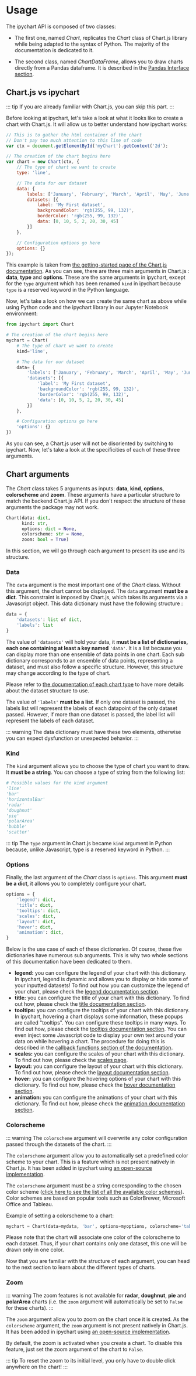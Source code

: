 # Usage

The ipychart API is composed of two classes:

- The first one, named *Chart*, replicates the *Chart* class of Chart.js library while being adapted to the syntax of Python. The majority of the documentation is dedicated to it.

- The second class, named *ChartDataFrame*, allows you to draw charts directly from a Pandas dataframe. It is described in the [Pandas Interface section](/ipychart/user_guide/pandas).

## Chart.js vs ipychart

::: tip
If you are already familiar with Chart.js, you can skip this part.
:::

Before looking at ipychart, let's take a look at what it looks like to create a chart with Chart.js. It will allow us to better understand how ipychart works:

``` js
// This is to gather the html container of the chart
// Don't pay too much attention to this line of code
var ctx = document.getElementById('myChart').getContext('2d');

// The creation of the chart begins here
var chart = new Chart(ctx, {
    // The type of chart we want to create
    type: 'line',

    // The data for our dataset
    data: {
        labels: ['January', 'February', 'March', 'April', 'May', 'June', 'July'],
        datasets: [{
            label: 'My First dataset',
            backgroundColor: 'rgb(255, 99, 132)',
            borderColor: 'rgb(255, 99, 132)',
            data: [0, 10, 5, 2, 20, 30, 45]
        }]
    },

    // Configuration options go here
    options: {}
});
```

This example is taken from [the getting-started page of the Chart.js documentation](https://www.chartjs.org/docs/latest/getting-started/). As you can see, there are three main arguments in Chart.js : **data**, **type** and **options**. These are the same arguments in ipychart, except for the `type` argument which has been renamed `kind` in ipychart because `type` is a reserved keyword in the Python language. 

Now, let's take a look on how we can create the same chart as above while using Python code and the ipychart library in our Jupyter Notebook environment:

``` py
from ipychart import Chart

# The creation of the chart begins here
mychart = Chart(
    # The type of chart we want to create
    kind='line',

    # The data for our dataset
    data= {
        'labels': ['January', 'February', 'March', 'April', 'May', 'June', 'July'],
        'datasets': [{
            'label': 'My First dataset',
            'backgroundColor': 'rgb(255, 99, 132)',
            'borderColor': 'rgb(255, 99, 132)',
            'data': [0, 10, 5, 2, 20, 30, 45]
        }]
    },

    # Configuration options go here
    'options': {}
})
```

As you can see, a Chart.js user will not be disoriented by switching to ipychart. Now, let's take a look at the specificities of each of these three arguments.


## Chart arguments

The *Chart* class takes 5 arguments as inputs: **data**, **kind**, **options**, **colorscheme** and **zoom**. These arguments have a particular structure to match the backend Chart.js API. If you don't respect the structure of these arguments the package may not work.

``` py
Chart(data: dict,
	  kind: str,
	  options: dict = None,
	  colorscheme: str = None,
	  zoom: bool = True)
```

In this section, we will go through each argument to present its use and its structure.

### Data

The `data` argument is the most important one of the *Chart* class. Without this argument, the chart cannot be displayed. The `data` argument **must be a dict**. This constraint is imposed by Chart.js, which takes its arguments via a Javascript object. This data dictionary must have the following structure : 

``` py
data = {
    'datasets': list of dict,
    'labels': list
}
```

The value of `'datasets'` will hold your data, it **must be a list of dictionaries, each one containing at least a key named** `'data'`. It is a list because you can display more than one ensemble of data points in one chart. Each sub dictionary corresponds to an ensemble of data points, representing a dataset, and must also follow a specific structure. However, this structure may change according to the type of chart. 

Please refer to [the documentation of each chart type](/ipychart/user_guide/charts) to have more details about the dataset structure to use. 

The value of `'labels'` **must be a list**. If only one dataset is passed, the labels list will represent the labels of each datapoint of the only dataset passed. However, if more than one dataset is passed, the label list will represent the labels of each dataset.

::: warning
The data dictionary must have these two elements, otherwise you can expect dysfunction or unexpected behavior.
:::

### Kind

The `kind` argument allows you to choose the type of chart you want to draw. It **must be a string**. You can choose a type of string from the following list:

``` py
# Possible values for the kind argument
'line'
'bar'
'horizontalBar'
'radar'
'doughnut'
'pie'
'polarArea'
'bubble'
'scatter'
```

::: tip
The `type` argument in Chart.js became `kind` argument in Python because, unlike Javascript, type is a reserved keyword in Python.
:::

### Options

Finally, the last argument of the *Chart* class is `options`. This argument **must be a dict**, it allows you to completely configure your chart.

``` py
options = {
    'legend': dict, 
    'title': dict,
    'tooltips': dict,
    'scales': dict,
    'layout': dict,
    'hover': dict,
    'animation': dict,
}
```
Below is the use case of each of these dictionaries. Of course, these five dictionaries have numerous sub arguments. This is why two whole sections of this documentation have been dedicated to them. 

- **legend:** you can configure the legend of your chart with this dictionary. In ipychart, legend is dynamic and allows you to display or hide some of your inputted datasets! To find out how you can customize the legend of your chart, please check the [legend documentation section](/ipychart/user_guide/configuration#legend).
- **title:** you can configure the title of your chart with this dictionary. To find out how, please check the [title documentation section](/ipychart/user_guide/configuration#title).
- **tooltips:** you can configure the tooltips of your chart with this dictionary. In ipychart, hovering a chart displays some information, these popups are called "tooltips". You can configure these tooltips in many ways. To find out how, please check the [tooltips documentation section](/ipychart/user_guide/configuration#tooltips). You can even inject some Javascript code to display your own text around your data on while hovering a chart. The procedure for doing this is described in the [callback functions section of the documentation](/ipychart/user_guide/advanced#callback-functions).
- **scales:** you can configure the scales of your chart with this dictionary. To find out how, please check the [scales page](/ipychart/user_guide/scales).
- **layout:** you can configure the layout of your chart with this dictionary. To find out how, please check the [layout documentation section](/ipychart/user_guide/configuration#layout).
- **hover:** you can configure the hovering options of your chart with this dictionary. To find out how, please check the [hover documentation section](/ipychart/user_guide/configuration#hover).
- **animation:** you can configure the animations of your chart with this dictionary. To find out how, please check the [animation documentation section](/ipychart/user_guide/configuration#animations).

### Colorscheme

::: warning
The `colorscheme` argument will overwrite any color configuration passed through the datasets of the chart.
:::

The `colorscheme` argument allow you to automatically set a predefined color scheme to your chart. This is a feature which is not present natively in Chart.js. It has been added in ipychart using [an open-source implementation](https://github.com/nagix/chartjs-plugin-colorschemes). 

The `colorscheme` argument must be a string corresponding to the chosen color scheme ([click here to see the list of all the available color schemes](https://nagix.github.io/chartjs-plugin-colorschemes/colorchart.html)). Color schemes are based on popular tools such as ColorBrewer, Microsoft Office and Tableau.

Example of setting a colorscheme to a chart:

``` py
mychart = Chart(data=mydata, 'bar', options=myoptions, colorscheme='tableau.Blue20')
```

Please note that the chart will associate one color of the colorscheme to each dataset. Thus, if your chart contains only one dataset, this one will be drawn only in one color.


Now that you are familiar with the structure of each argument, you can head to the next section to learn about the different types of charts.

### Zoom

::: warning
The zoom features is not available for **radar**, **doughnut**, **pie** and **polarArea** charts (i.e. the `zoom` argument will automatically be set to `False` for these charts).
:::

The `zoom` argument allow you to zoom on the chart once it is created. As the `colorscheme` argument, the `zoom` argument is not present natively in Chart.js. It has been added in ipychart using [an open-source implementation](https://github.com/chartjs/chartjs-plugin-zoom).

By default, the zoom is activated when you create a chart. To disable this feature, just set the zoom argument of the chart to `False`.

::: tip
To reset the zoom to its initial level, you only have to double click anywhere on the chart!
:::
